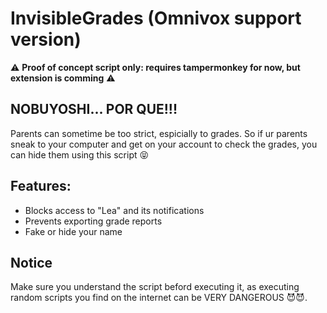 # InvisibleGrades (Omnivox support version)

⚠️ **Proof of concept script only: requires tampermonkey for now, but extension is comming** ⚠️

## NOBUYOSHI... POR QUE!!!
Parents can sometime be too strict, espicially to grades. So if ur parents sneak to your computer and get on your account to check the grades, you can hide them using this script 😝

## Features:
- Blocks access to "Lea" and its notifications
- Prevents exporting grade reports
- Fake or hide your name

## Notice
Make sure you understand the script beford executing it, as executing random scripts you find on the internet can be VERY DANGEROUS 😈😈.
